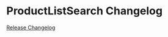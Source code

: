 # ProductListSearch Changelog

[Release Changelog](https://github.com/spryker/product-list-search/releases)
